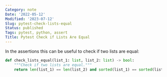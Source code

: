 ```yaml
---
Category: note
Date: '2022-05-12'
Modified: '2023-07-12'
Slug: pytest-check-lists-equal
Status: published
Tags: pytest, python, assert
Title: Pytest Check if Lists Are Equal
---
```

In the assertions this can be useful to check if two lists are equal:
```python
def check_lists_equal(list_1: list, list_2: list) -> bool:
    """Check if two lists are equal."""
    return len(list_1) == len(list_2) and sorted(list_1) == sorted(list_2)
```